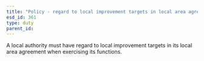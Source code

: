```yaml
---
title: "Policy - regard to local improvement targets in local area agreement"
esd_id: 361
type: duty
parent_id:  
---
```


A local authority must have regard to local improvement targets in its local area agreement when exercising its functions.

